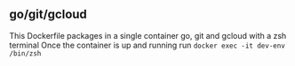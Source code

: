 ## go/git/gcloud
This  Dockerfile packages in a single container go, git and gcloud with a zsh terminal
Once the container is up and running run `docker exec -it dev-env /bin/zsh`